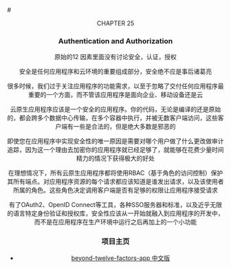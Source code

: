 #<center>CHAPTER 25

### Authentication and Authorization

原始的12 因素里面没有讨论安全，认证，授权

安全是任何应用程序和云环境的重要组成部分，安全绝不应是事后诸葛亮

很多时候，我们过于关注应用程序的功能需求，以至于忽略了交付任何应用程序最重要的一个方面，而不管该应用程序是面向企业、移动设备还是云

云原生应用程序应该是一个安全的应用程序。你的代码，无论是编译的还是原始的，都会跨多个数据中心传输，在多个容器中执行，并被无数客户端访问，这些客户端有一些是合法的，但是绝大多数是邪恶的

即使您在应用程序中实现安全性的唯一原因是需要对哪个用户做了什么更改做审计追踪，因为这一个理由去加密你的应用程序就已经足够了，就能够在花费少量时间精力的情况下获得极大的好处

在理想情况下，所有云原生应用程序都将使用RBAC（基于角色的访问控制）保护其所有端点。对应用程序资源的每个请求都应该知道是谁发出请求，以及该使用者所属的角色。这些角色决定调用客户端是否有足够的权限让应用程序接受请求

有了OAuth2、OpenID Connect等工具，各种SSO服务器和标准，以及近乎无限的语言特定身份验证和授权库，安全性应该从一开始就融入到应用程序的开发中，而不是在应用程序在生产环境中运行之后再加上的一个小功能

### 项目主页
* [beyond-twelve-factors-app 中文版](../README.md)
